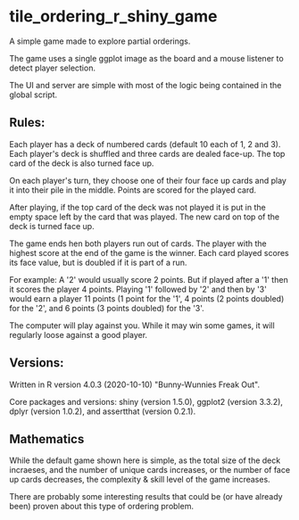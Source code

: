 # tile_ordering_r_shiny_game

A simple game made to explore partial orderings.

The game uses a single ggplot image as the board and a mouse listener
to detect player selection.

The UI and server are simple with most of the logic being contained in
the global script.

## Rules:

Each player has a deck of numbered cards (default 10 each of 1, 2 and 3).
Each player's deck is shuffled and three cards are dealed face-up. The
top card of the deck is also turned face up.

On each player's turn, they choose one of their four face up cards and
play it into their pile in the middle. Points are scored for the played
card.

After playing, if the top card of the deck was not played it is put in
the empty space left by the card that was played. The new card on top of
the deck is turned face up.

The game ends hen both players run out of cards. The player with the
highest score at the end of the game is the winner. Each card played
scores its face value, but is doubled if it is part of a run.

For example: A '2' would usually score 2 points. But if played after a
'1' then it scores the player 4 points. Playing '1' followed by '2' and
then by '3' would earn a player 11 points (1 point for the '1', 4 points
(2 points doubled) for the '2', and 6 points (3 points doubled) for the
'3'.

The computer will play against you. While it may win some games, it will
regularly loose against a good player.

## Versions:

Written in R version 4.0.3 (2020-10-10) "Bunny-Wunnies Freak Out".

Core packages and versions: shiny (version 1.5.0), ggplot2 (version 3.3.2),
dplyr (version 1.0.2), and assertthat (version 0.2.1).

## Mathematics

While the default game shown here is simple, as the total size of the deck
incraeses, and the number of unique cards increases, or the number of face
up cards decreases, the complexity & skill level of the game increases.

There are probably some interesting results that could be (or have already been)
proven about this type of ordering problem.
